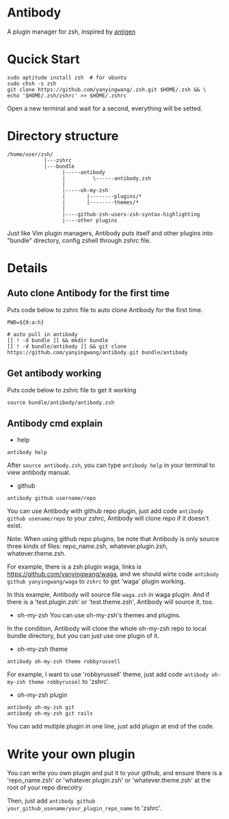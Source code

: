 Antibody
=======

A plugin manager for zsh, inspired by [antigen](https://github.com/zsh-users/antigen#antigen-theme)


# Qucick Start
```shell
sudo aptitude install zsh  # for ubuntu
sudo chsh -s zsh
git clone https://github.com/yanyingwang/.zsh.git $HOME/.zsh && \
echo '$HOME/.zsh/zshrc' >> $HOME/.zshrc
```
Open a new terminal and wait for a second, everything will be setted.


# Directory structure

```shell
/home/user/zsh/
            |---zshrc
            |---bundle
                  |-----antibody
                  |         \------antibody.zsh
                  |
                  |-----oh-my-zsh
                  |       |--------plugins/*
                  |       |--------themes/*
                  |
                  |----github-zsh-users-zsh-syntax-highlighting
                  |----other plugins
```
Just like Vim plugin managers, Antibody puts itself and other plugins into "bundle" directory, config zshell through zshrc file.


# Details
## Auto clone Antibody for the first time

Puts code below to zshrc file to auto clone Antibody for the first time.
```shell
PWD=${0:a:h}

# auto pull in antibody
[[ ! -d bundle ]] && mkdir bundle
[[ ! -d bundle/antibody ]] && git clone https://github.com/yanyingwang/antibody.git bundle/antibody
```

## Get antibody working
Puts code below to zshrc file to get it working
```shell
source bundle/antibody/antibody.zsh
```

## Antibody cmd explain

* help
```shell
antibody help
```
After `source antibody.zsh`, you can type `antibody help` in your terminal to view antibody manual.

* github
```shell
antibody github username/repo
```
You can use Antibody with github repo plugin, just add code `antibody github usename/repo` to your zshrc, Antibody will clone repo if it doesn't exist.

Note: When using github repo plugins, be note that Antibody is only source three kinds of files: repo_name.zsh, whatever.plugin.zsh, whatever.theme.zsh.

For example, there is a zsh plugin waga, links is https://github.com/yanyingwang/waga, and we should wirte code `antibody github yanyingwang/waga` to `zshrc` to get 'waga' plugin working.

In this example, Antibody will source file `waga.zsh` in waga plugin. And if there is a 'test.plugin.zsh' or 'test.theme.zsh', Antibody will source it, too.


* oh-my-zsh
You can use oh-my-zsh's themes and plugins.

In the condition, Antibody will clone the whole oh-my-zsh repo to local bundle directory, but you can just use one plugin of it.

* oh-my-zsh theme
```shell
antibody oh-my-zsh theme robbyrussell
```

For example, I want to use 'robbyrussell' theme, just add code `antibody oh-my-zsh theme robbyrussel` to 'zshrc'.


* oh-my-zsh plugin
```shell
antibody oh-my-zsh git
antibody oh-my-zsh git rails
```
You can add mutiple plugin in one line, just add plugin at end of the code.



# Write your own plugin
You can write you own plugin and put it to your github, and ensure there is a 'repo_name.zsh' or 'whatever.plugin.zsh' or 'whatever.theme.zsh' at the root of your repo direcotry.

Then, just add `antibody github your_github_usename/your_plugin_repo_name` to 'zshrc'.







